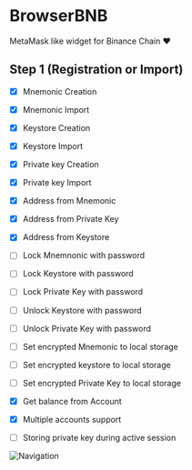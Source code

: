 # BrowserBNB
MetaMask like widget for Binance Chain ❤️ 

## Step 1 (Registration or Import)

- [x] Mnemonic Creation
- [x] Mnemonic Import
- [x] Keystore Creation
- [x] Keystore Import
- [x] Private key Creation
- [x] Private key Import
- [x] Address from Mnemonic
- [x] Address from Private Key
- [x] Address from Keystore
- [ ] Lock Mnemnonic with password
- [ ] Lock Keystore with password
- [ ] Lock Private Key with password
- [ ] Unlock Keystore with password
- [ ] Unlock Private Key with password
- [ ] Set encrypted Mnemonic to local storage
- [ ] Set encrypted keystore to local storage
- [ ] Set encrypted Private Key to local storage
- [x] Get balance from Account
- [x] Multiple accounts support
- [ ] Storing private key during active session


![Navigation](https://raw.githubusercontent.com/button-tech/BrowserBNB/master/utils/img/CreateOrImport.png)

